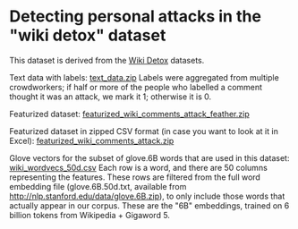 # Detecting personal attacks in the "wiki detox" dataset

This dataset is derived from the [Wiki Detox](https://meta.m.wikimedia.org/wiki/Research:Detox/Data_Release) datasets.

Text data with labels:
[text_data.zip](https://activelearnwestus.blob.core.windows.net/activelearningdemo/text_data.zip)
Labels were aggregated from multiple crowdworkers; if half or more of the people who labelled a comment thought it was an attack, we mark it 1; otherwise it is 0.

Featurized dataset:
[featurized_wiki_comments_attack_feather.zip](https://activelearnwestus.blob.core.windows.net/activelearningdemo/featurized_wiki_comments_attack_feather.zip)

Featurized dataset in zipped CSV format (in case you want to look at it in Excel):
[featurized_wiki_comments_attack.zip](https://activelearnwestus.blob.core.windows.net/activelearningdemo/featurized_wiki_comments_attack.zip)

Glove vectors for the subset of glove.6B words that are used in this dataset:
[wiki_wordvecs_50d.csv](https://activelearnwestus.blob.core.windows.net/activelearningdemo/wiki_wordvecs_50d.csv)
Each row is a word, and there are 50 columns representing the features. These rows are filtered from the full word embedding file (glove.6B.50d.txt, available from http://nlp.stanford.edu/data/glove.6B.zip), to only include those words that actually appear in our corpus. These are the "6B" embeddings, trained on 6 billion tokens from Wikipedia + Gigaword 5.
